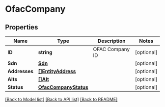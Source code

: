 # OfacCompany

## Properties

Name | Type | Description | Notes
------------ | ------------- | ------------- | -------------
**ID** | **string** | OFAC Company ID | [optional] 
**Sdn** | [**Sdn**](SDN.md) |  | [optional] 
**Addresses** | [**[]EntityAddress**](EntityAddress.md) |  | [optional] 
**Alts** | [**[]Alt**](Alt.md) |  | [optional] 
**Status** | [**OfacCompanyStatus**](OFACCompanyStatus.md) |  | [optional] 

[[Back to Model list]](../README.md#documentation-for-models) [[Back to API list]](../README.md#documentation-for-api-endpoints) [[Back to README]](../README.md)


